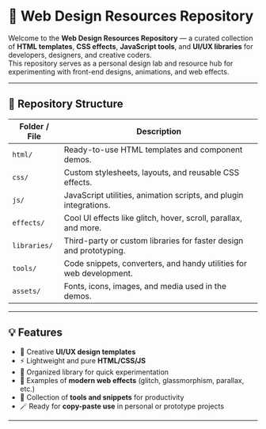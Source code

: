 # 🎨 Web Design Resources Repository

Welcome to the **Web Design Resources Repository** — a curated collection of **HTML templates**, **CSS effects**, **JavaScript tools**, and **UI/UX libraries** for developers, designers, and creative coders.  
This repository serves as a personal design lab and resource hub for experimenting with front-end designs, animations, and web effects.

---

## 📁 Repository Structure

| Folder / File | Description |
|----------------|-------------|
| `html/` | Ready-to-use HTML templates and component demos. |
| `css/` | Custom stylesheets, layouts, and reusable CSS effects. |
| `js/` | JavaScript utilities, animation scripts, and plugin integrations. |
| `effects/` | Cool UI effects like glitch, hover, scroll, parallax, and more. |
| `libraries/` | Third-party or custom libraries for faster design and prototyping. |
| `tools/` | Code snippets, converters, and handy utilities for web development. |
| `assets/` | Fonts, icons, images, and media used in the demos. |

---

## 💡 Features

- 🎨 Creative **UI/UX design templates**
- ⚡ Lightweight and pure **HTML/CSS/JS**
- 🧩 Organized library for quick experimentation
- 🧠 Examples of **modern web effects** (glitch, glassmorphism, parallax, etc.)
- 🧰 Collection of **tools and snippets** for productivity
- 🪄 Ready for **copy-paste use** in personal or prototype projects

---

